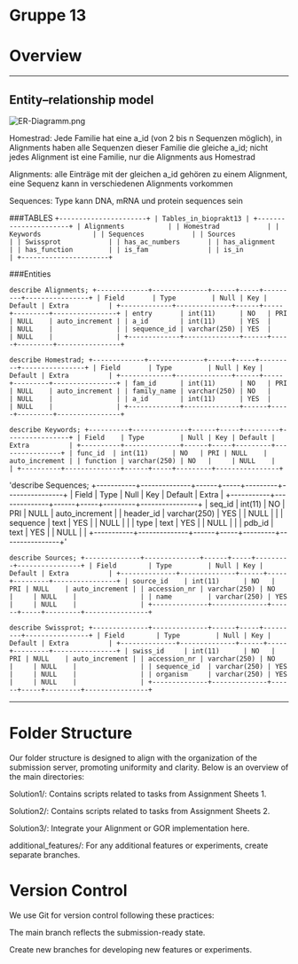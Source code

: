 # Gruppe 13

# Overview
-------


## Entity–relationship model
![ER-Diagramm.png](https://gitlab2.cip.ifi.lmu.de/bio/propra_ws23/stotko/gruppe-13/-/raw/main/Resources/ER-Diagramm.png?ref_type=heads)

Homestrad: Jede Familie hat eine a_id (von 2 bis n Sequenzen möglich), in Alignments haben alle Sequenzen dieser Familie die gleiche a_id; nicht jedes Alignment ist eine Familie, nur die Alignments aus Homestrad

Alignments: alle Einträge mit der gleichen a_id gehören zu einem Alignment, eine Sequenz kann in verschiedenen Alignments vorkommen

Sequences: Type kann DNA, mRNA und protein sequences sein

###TABLES
`+----------------------+
| Tables_in_bioprakt13 |
+----------------------+
| Alignments           |
| Homestrad            |
| Keywords             |
| Sequences            |
| Sources              |
| Swissprot            |
| has_ac_numbers       |
| has_alignment        |
| has_function         |
| is_fam               |
| is_in                |
+----------------------+`

###Entities

`describe Alignments;
+-------------+--------------+------+-----+---------+----------------+
| Field       | Type         | Null | Key | Default | Extra          |
+-------------+--------------+------+-----+---------+----------------+
| entry       | int(11)      | NO   | PRI | NULL    | auto_increment |
| a_id        | int(11)      | YES  |     | NULL    |                |
| sequence_id | varchar(250) | YES  |     | NULL    |                |
+-------------+--------------+------+-----+---------+----------------+`

`describe Homestrad;
+-------------+--------------+------+-----+---------+----------------+
| Field       | Type         | Null | Key | Default | Extra          |
+-------------+--------------+------+-----+---------+----------------+
| fam_id      | int(11)      | NO   | PRI | NULL    | auto_increment |
| family_name | varchar(250) | NO   |     | NULL    |                |
| a_id        | int(11)      | YES  |     | NULL    |                |
+-------------+--------------+------+-----+---------+----------------+`

`describe Keywords;
+----------+--------------+------+-----+---------+----------------+
| Field    | Type         | Null | Key | Default | Extra          |
+----------+--------------+------+-----+---------+----------------+
| func_id  | int(11)      | NO   | PRI | NULL    | auto_increment |
| function | varchar(250) | NO   |     | NULL    |                |
+----------+--------------+------+-----+---------+----------------+`

'describe Sequences;
+-----------+--------------+------+-----+---------+----------------+
| Field     | Type         | Null | Key | Default | Extra          |
+-----------+--------------+------+-----+---------+----------------+
| seq_id    | int(11)      | NO   | PRI | NULL    | auto_increment |
| header_id | varchar(250) | YES  |     | NULL    |                |
| sequence  | text         | YES  |     | NULL    |                |
| type      | text         | YES  |     | NULL    |                |
| pdb_id    | text         | YES  |     | NULL    |                |
+-----------+--------------+------+-----+---------+----------------+'

`describe Sources;
+--------------+--------------+------+-----+---------+----------------+
| Field        | Type         | Null | Key | Default | Extra          |
+--------------+--------------+------+-----+---------+----------------+
| source_id    | int(11)      | NO   | PRI | NULL    | auto_increment |
| accession_nr | varchar(250) | NO   |     | NULL    |                |
| name         | varchar(250) | YES  |     | NULL    |                |
+--------------+--------------+------+-----+---------+----------------+`

`describe Swissprot;
+--------------+--------------+------+-----+---------+----------------+
| Field        | Type         | Null | Key | Default | Extra          |
+--------------+--------------+------+-----+---------+----------------+
| swiss_id     | int(11)      | NO   | PRI | NULL    | auto_increment |
| accession_nr | varchar(250) | NO   |     | NULL    |                |
| sequence_id  | varchar(250) | YES  |     | NULL    |                |
| organism     | varchar(250) | YES  |     | NULL    |                |
+--------------+--------------+------+-----+---------+----------------+`

-------

# Folder Structure
Our folder structure is designed to align with the organization of the submission server, promoting uniformity and clarity. Below is an overview of the main directories:

Solution1/: Contains scripts related to tasks from Assignment Sheets 1.

Solution2/: Contains scripts related to tasks from Assignment Sheets 2.

Solution3/: Integrate your Alignment or GOR implementation here.

additional_features/: For any additional features or experiments, create separate branches.


# Version Control
We use Git for version control following these practices:

The main branch reflects the submission-ready state.

Create new branches for developing new features or experiments.

